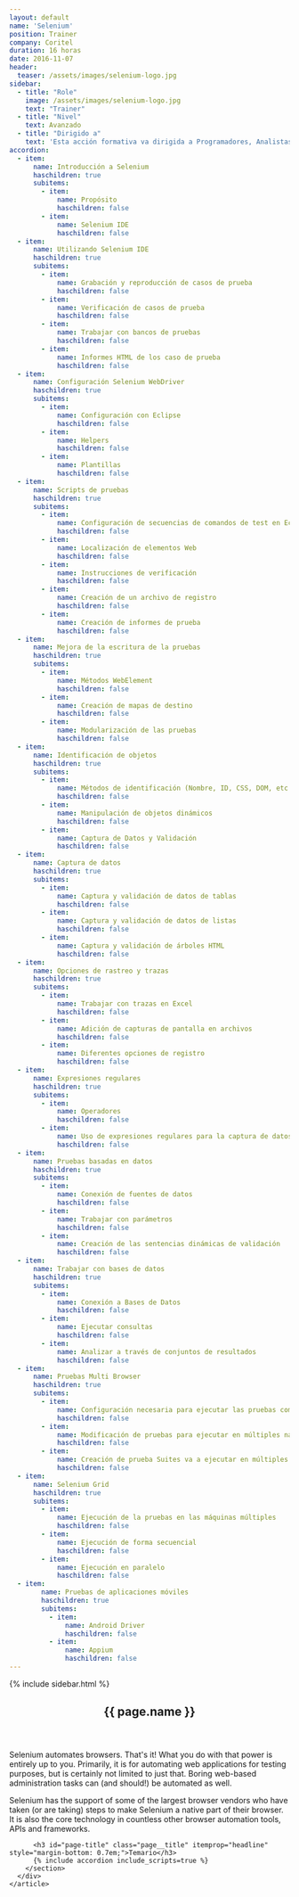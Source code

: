 ```yaml
---
layout: default
name: 'Selenium'
position: Trainer
company: Coritel
duration: 16 horas
date: 2016-11-07
header:
  teaser: /assets/images/selenium-logo.jpg
sidebar:
  - title: "Role"
    image: /assets/images/selenium-logo.jpg
    text: "Trainer"
  - title: "Nivel"
    text: Avanzado
  - title: "Dirigido a"
    text: 'Esta acción formativa va dirigida a Programadores, Analistas, Jefes de proyecto y Arquitectos que deseen implementar pruebas funcionales con Selenium en sus proyectos.'
accordion:
  - item:
      name: Introducción a Selenium
      haschildren: true
      subitems:
        - item:
            name: Propósito
            haschildren: false
        - item:
            name: Selenium IDE
            haschildren: false
  - item:
      name: Utilizando Selenium IDE
      haschildren: true
      subitems:
        - item:
            name: Grabación y reproducción de casos de prueba
            haschildren: false
        - item:
            name: Verificación de casos de prueba 
            haschildren: false
        - item:
            name: Trabajar con bancos de pruebas
            haschildren: false
        - item:
            name: Informes HTML de los caso de prueba
            haschildren: false
  - item:
      name: Configuración Selenium WebDriver
      haschildren: true
      subitems:
        - item:
            name: Configuración con Eclipse
            haschildren: false
        - item:
            name: Helpers
            haschildren: false
        - item:
            name: Plantillas
            haschildren: false
  - item:
      name: Scripts de pruebas
      haschildren: true
      subitems:
        - item:
            name: Configuración de secuencias de comandos de test en Eclipse
            haschildren: false
        - item:
            name: Localización de elementos Web
            haschildren: false
        - item:
            name: Instrucciones de verificación
            haschildren: false
        - item:
            name: Creación de un archivo de registro
            haschildren: false
        - item:
            name: Creación de informes de prueba
            haschildren: false        
  - item:
      name: Mejora de la escritura de la pruebas
      haschildren: true
      subitems:
        - item:
            name: Métodos WebElement
            haschildren: false
        - item:
            name: Creación de mapas de destino
            haschildren: false
        - item:
            name: Modularización de las pruebas
            haschildren: false
  - item:
      name: Identificación de objetos
      haschildren: true
      subitems:
        - item:
            name: Métodos de identificación (Nombre, ID, CSS, DOM, etc ...)
            haschildren: false
        - item:
            name: Manipulación de objetos dinámicos
            haschildren: false
        - item:
            name: Captura de Datos y Validación
            haschildren: false
  - item:
      name: Captura de datos
      haschildren: true
      subitems:
        - item:
            name: Captura y validación de datos de tablas
            haschildren: false
        - item:
            name: Captura y validación de datos de listas
            haschildren: false
        - item:
            name: Captura y validación de árboles HTML
            haschildren: false
  - item:
      name: Opciones de rastreo y trazas
      haschildren: true
      subitems:
        - item:
            name: Trabajar con trazas en Excel
            haschildren: false
        - item:
            name: Adición de capturas de pantalla en archivos
            haschildren: false
        - item:
            name: Diferentes opciones de registro
            haschildren: false
  - item:
      name: Expresiones regulares
      haschildren: true
      subitems:
        - item:
            name: Operadores
            haschildren: false
        - item:
            name: Uso de expresiones regulares para la captura de datos
            haschildren: false
  - item:
      name: Pruebas basadas en datos
      haschildren: true
      subitems:
        - item:
            name: Conexión de fuentes de datos
            haschildren: false
        - item:
            name: Trabajar con parámetros
            haschildren: false
        - item:
            name: Creación de las sentencias dinámicas de validación
            haschildren: false
  - item:
      name: Trabajar con bases de datos
      haschildren: true
      subitems:
        - item:
            name: Conexión a Bases de Datos
            haschildren: false
        - item:
            name: Ejecutar consultas
            haschildren: false
        - item:
            name: Analizar a través de conjuntos de resultados
            haschildren: false
  - item:
      name: Pruebas Multi Browser
      haschildren: true
      subitems:
        - item:
            name: Configuración necesaria para ejecutar las pruebas como IE y Chrome
            haschildren: false
        - item:
            name: Modificación de pruebas para ejecutar en múltiples navegadores
            haschildren: false
        - item:
            name: Creación de prueba Suites va a ejecutar en múltiples navegadores
            haschildren: false
  - item:
      name: Selenium Grid
      haschildren: true
      subitems:
        - item:
            name: Ejecución de la pruebas en las máquinas múltiples
            haschildren: false
        - item:
            name: Ejecución de forma secuencial
            haschildren: false
        - item:
            name: Ejecución en paralelo
            haschildren: false
  - item:
        name: Pruebas de aplicaciones móviles
        haschildren: true
        subitems:
          - item:
              name: Android Driver
              haschildren: false
          - item:
              name: Appium
              haschildren: false
---
```


<div id="main" role="main">
    {% include sidebar.html %}
    <article class="page" itemscope itemtype="https://schema.org/CreativeWork">
      <meta itemprop="headline" content="{{ page.name }}"/>
      <meta itemprop="description" content="{{ page.header.description }}"/>
      <div class="page__inner-wrap">
        <header>
          <h1 id="page-title" class="page__title" itemprop="headline">{{ page.name }}</h1>
        </header>
        <section class="page__content" itemprop="text">
          <p>Selenium automates browsers. That's it! What you do with that power is entirely up to you. Primarily, it is for automating web applications for testing purposes, but is certainly not limited to just that. Boring web-based administration tasks can (and should!) be automated as well.</p>
          <p>Selenium has the support of some of the largest browser vendors who have taken (or are taking) steps to make Selenium a native part of their browser. It is also the core technology in countless other browser automation tools, APIs and frameworks.</p>

          <h3 id="page-title" class="page__title" itemprop="headline" style="margin-bottom: 0.7em;">Temario</h3>     
          {% include accordion include_scripts=true %}
        </section>
      </div>
    </article>
</div>